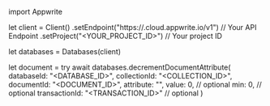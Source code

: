 import Appwrite

let client = Client()
    .setEndpoint("https://<REGION>.cloud.appwrite.io/v1") // Your API Endpoint
    .setProject("<YOUR_PROJECT_ID>") // Your project ID

let databases = Databases(client)

let document = try await databases.decrementDocumentAttribute(
    databaseId: "<DATABASE_ID>",
    collectionId: "<COLLECTION_ID>",
    documentId: "<DOCUMENT_ID>",
    attribute: "",
    value: 0, // optional
    min: 0, // optional
    transactionId: "<TRANSACTION_ID>" // optional
)

